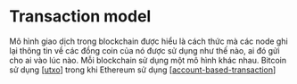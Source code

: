 # Transaction model

Mô hình giao dịch trong blockchain được hiểu là cách thức mà các node ghi lại thông tin về các đồng coin của nó được sử dụng như thế nào, ai đó gửi cho ai vào lúc nào. Mỗi blockchain sử dụng một mô hình khác nhau. Bitcoin sử dụng [[utxo]] trong khi Ethereum sử dụng [[account-based-transaction]]


[//begin]: # "Autogenerated link references for markdown compatibility"
[utxo]: utxo.md "UTXO model"
[account-based-transaction]: account-based-transaction.md "Account based transaction"
[//end]: # "Autogenerated link references"